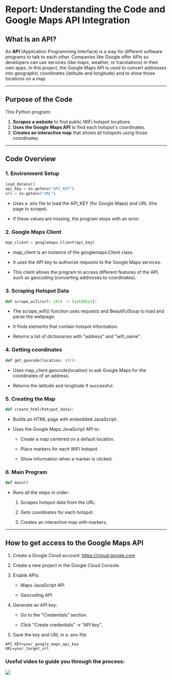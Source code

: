 # Report: Understanding the Code and Google Maps API Integration

## What Is an API?

An **API** (Application Programming Interface) is a way for different software programs to talk to each other. Companies like Google offer APIs so developers can use services (like maps, weather, or translations) in their own apps. In this project, the Google Maps API is used to convert addresses into geographic coordinates (latitude and longitude) and to show those locations on a map.

---

## Purpose of the Code

This Python program:
1. **Scrapes a website** to find public WiFi hotspot locations.
2. **Uses the Google Maps API** to find each hotspot's coordinates.
3. **Creates an interactive map** that shows all hotspots using those coordinates.

---

## Code Overview

### 1. **Environment Setup**

```python
load_dotenv()
api_key = os.getenv("API_KEY")
url = os.getenv("URL")
```
- Uses a .env file to load the API_KEY (for Google Maps) and URL (the page to scrape).

- If these values are missing, the program stops with an error.

### 2. **Google Maps Client**
```python
map_client = googlemaps.Client(api_key)
```
- map_client is an instance of the googlemaps.Client class.

- It uses the API key to authorize requests to the Google Maps services.

- This client allows the program to access different features of the API, such as geocoding (converting addresses to coordinates).

### 3. **Scraping Hotspot Data**
```python
def scrape_wifi(url: str) -> list[dict]:
```
- The scrape_wifi() function uses requests and BeautifulSoup to load and parse the webpage.

- It finds elements that contain hotspot information.

- Returns a list of dictionaries with "address" and "wifi_name".

### 4. **Getting coordinates**
```python
def get_geocode(location: str):
```
- Uses map_client.geocode(location) to ask Google Maps for the coordinates of an address.

- Returns the latitude and longitude if successful.

### 5. **Creating the Map**
```python
def create_html(hotspot_data):
```
- Builds an HTML page with embedded JavaScript.

- Uses the Google Maps JavaScript API to:

    - Create a map centered on a default location.

    - Place markers for each WiFi hotspot.

    - Show information when a marker is clicked.

### 6. **Main Program**
```python
def main()
```
- Runs all the steps in order:

    1. Scrapes hotspot data from the URL.

    2. Gets coordinates for each hotspot.

    3. Creates an interactive map with markers.

---

## How to get access to the Google Maps API
1. Create a Google Cloud account: https://cloud.google.com

2. Create a new project in the Google Cloud Console.

3. Enable APIs:

    - Maps JavaScript API

    - Geocoding API

4. Generate an API key:

    - Go to the "Credentials" section.

    - Click "Create credentials" → "API key".

5. Save the key and URL in a .env file:
```.env
API_KEY=your_google_maps_api_key
URL=your_target_url
```
### Useful video to guide you through the process:
[![](http://img.youtube.com/vi/hsNlz7-abd0/maxresdefault.jpg)](https://www.youtube.com/watch?v=hsNlz7-abd0 "How to Get a Google Maps API Key in 2 Mins")